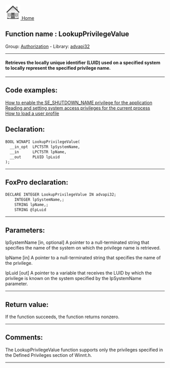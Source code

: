 [<img src="../../images/home.png"> Home ](https://github.com/VFPX/Win32API)  

## Function name : LookupPrivilegeValue
Group: [Authorization](../../functions_group.md#Authorization)  -  Library: [advapi32](../../libraries.md#advapi32)  
***  


#### Retrieves the locally unique identifier (LUID) used on a specified system to locally represent the specified privilege name.
***  


## Code examples:
[How to enable the SE_SHUTDOWN_NAME privilege for the application](../../samples/sample_552.md)  
[Reading and setting system access privileges for the current process](../../samples/sample_554.md)  
[How to load a user profile](../../samples/sample_602.md)  

## Declaration:
```foxpro  
BOOL WINAPI LookupPrivilegeValue(
  __in_opt  LPCTSTR lpSystemName,
  __in      LPCTSTR lpName,
  __out     PLUID lpLuid
);  
```  
***  


## FoxPro declaration:
```foxpro  
DECLARE INTEGER LookupPrivilegeValue IN advapi32;
	INTEGER lpSystemName,;
	STRING lpName,;
	STRING @lpLuid  
```  
***  


## Parameters:
lpSystemName [in, optional]
A pointer to a null-terminated string that specifies the name of the system on which the privilege name is retrieved.

lpName [in]
A pointer to a null-terminated string that specifies the name of the privilege.

lpLuid [out]
A pointer to a variable that receives the LUID by which the privilege is known on the system specified by the lpSystemName parameter.  
***  


## Return value:
If the function succeeds, the function returns nonzero.  
***  


## Comments:
The LookupPrivilegeValue function supports only the privileges specified in the Defined Privileges section of Winnt.h.  
  
***  

